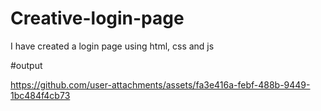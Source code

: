# Creative-login-page
I have created a login page using html, css and js


#output



https://github.com/user-attachments/assets/fa3e416a-febf-488b-9449-1bc484f4cb73

